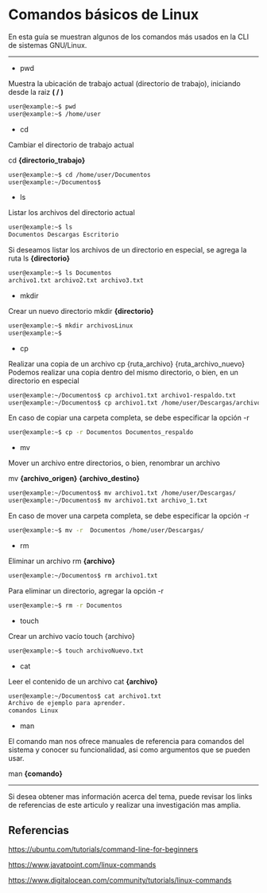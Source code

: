 # Comandos básicos de Linux

En esta guía se muestran algunos de los comandos más usados en la CLI de sistemas GNU/Linux.

---

- pwd 

Muestra la ubicación de trabajo actual (directorio de trabajo), iniciando desde la raiz **( / )**

```bash
user@example:~$ pwd
user@example:~$ /home/user
```

- cd 

Cambiar el directorio de trabajo actual

cd **{directorio_trabajo}**


```bash
user@example:~$ cd /home/user/Documentos
user@example:~/Documentos$ 
```
- ls 

Listar los archivos del directorio actual

```bash
user@example:~$ ls
Documentos Descargas Escritorio
```

Si deseamos listar los archivos de un directorio en especial,
se agrega la ruta
ls **{directorio}**

```bash
user@example:~$ ls Documentos
archivo1.txt archivo2.txt archivo3.txt
```

- mkdir

Crear un nuevo directorio
mkdir **{directorio}**

```bash
user@example:~$ mkdir archivosLinux
user@example:~$
```

- cp

Realizar una copia de un archivo
cp {ruta_archivo} {ruta_archivo_nuevo}
Podemos realizar una copia dentro del mismo directorio, o bien,
en un directorio en especial

```bash
user@example:~/Documentos$ cp archivo1.txt archivo1-respaldo.txt
user@example:~/Documentos$ cp archivo1.txt /home/user/Descargas/archivoNuevo.txt
```
En caso de copiar una carpeta completa, se debe especificar la opción -r

```bash
user@example:~$ cp -r Documentos Documentos_respaldo
```

- mv

Mover un archivo entre directorios, o bien, renombrar un archivo 

mv **{archivo_origen}** **{archivo_destino}**

```bash
user@example:~/Documentos$ mv archivo1.txt /home/user/Descargas/
user@example:~/Documentos$ mv archivo1.txt archivo_1.txt
```

En caso de mover una carpeta completa, se debe especificar la opción -r

```bash
user@example:~$ mv -r  Documentos /home/user/Descargas/
```

- rm

Eliminar un archivo
rm **{archivo}**

```bash
user@example:~/Documentos$ rm archivo1.txt
```

Para eliminar un directorio, agregar la opción -r
```bash
user@example:~$ rm -r Documentos
```

- touch

Crear un archivo vacío
touch {archivo}

```bash
user@example:~$ touch archivoNuevo.txt
```

- cat

Leer el contenido de un archivo
cat **{archivo}**

```bash
user@example:~/Documentos$ cat archivo1.txt
Archivo de ejemplo para aprender.
comandos Linux
```

- man

El comando man nos ofrece manuales de referencia para comandos del sistema y conocer su funcionalidad, asi como argumentos que se pueden usar.

man **{comando}**

---

Si desea obtener mas información acerca del tema, puede revisar los links de referencias de este articulo y realizar una investigación mas amplia.

## Referencias
https://ubuntu.com/tutorials/command-line-for-beginners

https://www.javatpoint.com/linux-commands

https://www.digitalocean.com/community/tutorials/linux-commands
